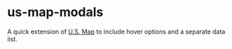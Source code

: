 us-map-modals
=============

A quick extension of [U.S. Map](http://newsignature.github.io/us-map/) to include hover options and a separate data list.
